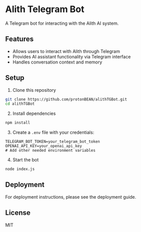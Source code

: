 # Alith Telegram Bot

A Telegram bot for interacting with the Alith AI system.

## Features

- Allows users to interact with Alith through Telegram
- Provides AI assistant functionality via Telegram interface
- Handles conversation context and memory

## Setup

1. Clone this repository
```bash
git clone https://github.com/protonBEAN/alithTGBot.git
cd alithTGBot
```

2. Install dependencies
```bash
npm install
```

3. Create a `.env` file with your credentials:
```
TELEGRAM_BOT_TOKEN=your_telegram_bot_token
OPENAI_API_KEY=your_openai_api_key
# Add other needed environment variables
```

4. Start the bot
```bash
node index.js
```

## Deployment

For deployment instructions, please see the deployment guide.

## License

MIT 